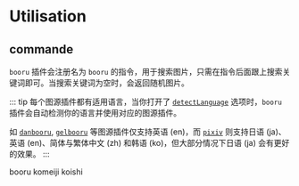# Utilisation

## commande

`booru` 插件会注册名为 `booru` 的指令，用于搜索图片，只需在指令后面跟上搜索关键词即可。当搜索关键词为空时，会返回随机图片。

::: tip
每个图源插件都有适用语言，当你打开了 [`detectLanguage`](./config.md#detectlanguage) 选项时，`booru` 插件会自动检测你的语言并使用对应的图源插件。

如 [`danbooru`](./plugins/danbooru.md), [`gelbooru`](./plugins/gelbooru.md) 等图源插件仅支持英语 (en)，而 [`pixiv`](./plugins/pixiv.md) 则支持日语 (ja)、英语 (en)、简体与繁体中文 (zh) 和韩语 (ko)，但大部分情况下日语 (ja) 会有更好的效果。
:::

<chat-panel>
<chat-message nickname="Alice">booru komeiji koishi</chat-message>
<chat-message nickname="Koishi">
<picture>
  <source srcset="https://pixiv.nl/101250949.jpg" />
  <source srcset="https://pixiv.re/101250949.jpg" />
  <img src="">
</picture>
 <br>
</chat-message>
</chat-panel>
